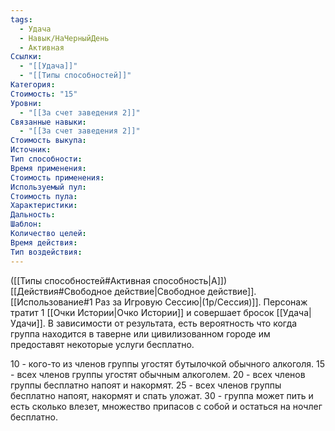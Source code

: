 ```yaml
---
tags:
  - Удача
  - Навык/НаЧерныйДень
  - Активная
Ссылки:
  - "[[Удача]]"
  - "[[Типы способностей]]"
Категория: 
Стоимость: "15"
Уровни:
  - "[[За счет заведения 2]]"
Связанные навыки:
  - "[[За счет заведения 2]]"
Стоимость выкупа:
Источник:
Тип способности:
Время применения:
Стоимость применения:
Используемый пул:
Стоимость пула:
Характеристики:
Дальность:
Шаблон:
Количество целей:
Время действия:
Тип воздействия:
---
```

([[Типы способностей#Активная способность|А]]) [[Действия#Свободное действие|Свободное действие]]. [[Использование#1 Раз за Игровую Сессию|(1р/Сессия)]]. Персонаж тратит 1 [[Очки Истории|Очко Истории]] и совершает бросок [[Удача|Удачи]]. В зависимости от результата, есть вероятность что когда группа находится в таверне или цивилизованном городе им предоставят некоторые услуги бесплатно. 

10 - кого-то из членов группы угостят бутылочкой обычного алкоголя. 
15 - всех членов группы угостят обычным алкоголем.
20 - всех членов группы бесплатно напоят и накормят.
25 - всех членов группы бесплатно напоят, накормят и спать уложат. 
30 - группа может пить и есть сколько влезет, множество припасов с собой и остаться на ночлег бесплатно. 